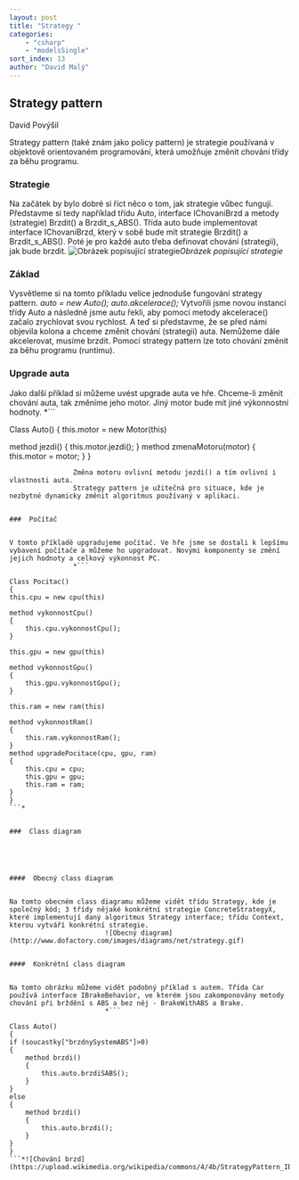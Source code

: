 ```yaml
---
layout: post
title: "Strategy "
categories:
    - "csharp"
    - "modelsSingle"
sort_index: 13
author: "David Malý"
--- 
```



##   Strategy pattern 


David Povýšil



Strategy pattern (také znám jako policy pattern) je strategie používaná v objektově orientovaném programování, která umožňuje změnit chování třídy za běhu programu.


### Strategie


Na začátek by bylo dobré si říct něco o tom, jak strategie vůbec fungují. Představme si tedy například třídu Auto, interface IChovaniBrzd a metody (strategie)				Brzdit() a Brzdit\_s\_ABS().				Třída auto bude implementovat interface IChovaniBrzd, který v sobě bude mít strategie Brzdit() a Brzdit\_s\_ABS(). Poté je pro každé auto třeba definovat chování (strategii), 				jak bude brzdit.				![Obrázek popisující strategie](https://upload.wikimedia.org/wikipedia/commons/thumb/4/4b/StrategyPattern_IBrakeBehavior.svg/530px-StrategyPattern_IBrakeBehavior.svg.png)*Obrázek popisující strategie*


###  Základ 


Vysvětleme si na tomto příkladu velice jednoduše fungování strategy pattern.				*auto = new Auto();					auto.akcelerace();*				Vytvořili jsme novou instanci třídy Auto a následně jsme autu řekli, aby pomocí metody akcelerace() začalo zrychlovat svou rychlost.				A teď si představme, že se před námi objevila kolona a chceme změnit chování (strategii) auta. Nemůžeme dále akcelerovat, musíme brzdit.				Pomocí strategy pattern lze toto chování změnit za běhu programu (runtimu).


###  Upgrade auta 


Jako další příklad si můžeme uvést upgrade auta ve hře.				Chceme-li změnit chování auta, tak změníme jeho motor. Jiný motor bude mít jiné výkonnostní hodnoty.				*```

Class Auto() 
{this.motor = new Motor(this)method jezdi(){	this.motor.jezdi();}method zmenaMotoru(motor) {	this.motor = motor;}
}

```*				Změna motoru ovlivní metodu jezdi() a tím ovlivní i vlastnosti auta.				Strategy pattern je užitečná pro situace, kde je nezbytné dynamicky změnit algoritmus používaný v aplikaci.


###  Počítač 


V tomto příkladě upgradujeme počítač. Ve hře jsme se dostali k lepšímu vybavení počítače a můžeme ho upgradovat. Novými komponenty se změní jejich hodnoty a celkový výkonnost PC.				*```

Class Pocitac() 
{this.cpu = new cpu(this)method vykonnostCpu(){	this.cpu.vykonnostCpu();}this.gpu = new gpu(this)method vykonnostGpu(){	this.gpu.vykonnostGpu();}this.ram = new ram(this)method vykonnostRam(){	this.ram.vykonnostRam();}method upgradePocitace(cpu, gpu, ram) {	this.cpu = cpu;	this.gpu = gpu;	this.ram = ram;}
}
```*


###  Class diagram 





####  Obecný class diagram 


Na tomto obecném class diagramu můžeme vidět třídu Strategy, kde je společný kód; 3 třídy nějaké konkrétní strategie ConcreteStrategyX, které implementují daný algoritmus Strategy interface; třídu Context, kterou vytváří konkrétní strategie.						![Obecný diagram](http://www.dofactory.com/images/diagrams/net/strategy.gif)


####  Konkrétní class diagram 


Na tomto obrázku můžeme vidět podobný příklad s autem. Třída Car používá interface IBrakeBehavior, ve kterém jsou zakomponovány metody chování při brždění s ABS a bez něj - BrakeWithABS a Brake.						*```

Class Auto() 
{if (soucastky["brzdnySystemABS"]>0) {	method brzdi()	{		this.auto.brzdiSABS();	}}else{	method brzdi()	{		this.auto.brzdi();	}}
}
```*![Chování brzd](https://upload.wikimedia.org/wikipedia/commons/4/4b/StrategyPattern_IBrakeBehavior.svg)

